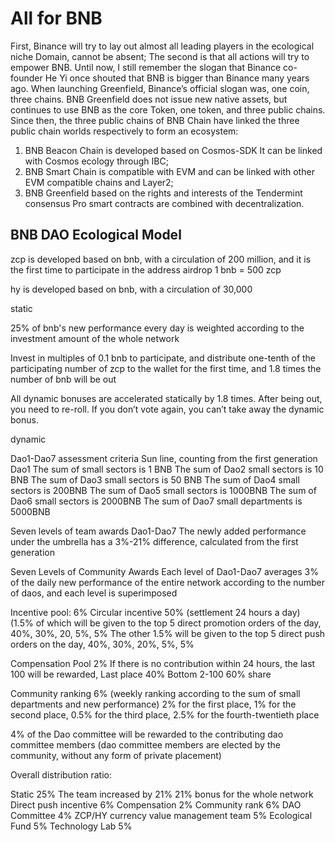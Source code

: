 # All for BNB

First, Binance will try to lay out almost all leading players in the ecological niche
Domain, cannot be absent;
The second is that all actions will try to empower BNB. Until now, I still remember the slogan that Binance co-founder He Yi once shouted that BNB is bigger than Binance many years ago.
When launching Greenfield, Binance’s official slogan was, one coin, three chains.
BNB Greenfield does not issue new native assets, but continues to use BNB as the core Token, one token, and three public chains.
Since then, the three public chains of BNB Chain have linked the three public chain worlds respectively to form an ecosystem:

1. BNB Beacon Chain is developed based on Cosmos-SDK
It can be linked with Cosmos ecology through IBC;
2. BNB Smart Chain is compatible with EVM and can be linked with other EVM compatible chains and Layer2;
3. BNB Greenfield based on the rights and interests of the Tendermint consensus
Pro smart contracts are combined with decentralization.







## BNB DAO Ecological Model

zcp is developed based on bnb, with a circulation of 200 million, and it is the first time to participate in the address airdrop 1 bnb = 500 zcp

hy is developed based on bnb, with a circulation of 30,000


static

25% of bnb's new performance every day is weighted according to the investment amount of the whole network

Invest in multiples of 0.1 bnb to participate, and distribute one-tenth of the participating number of zcp to the wallet for the first time, and 1.8 times the number of bnb will be out

All dynamic bonuses are accelerated statically by 1.8 times. After being out, you need to re-roll. If you don’t vote again, you can’t take away the dynamic bonus.

dynamic

Dao1-Dao7 assessment criteria
Sun line, counting from the first generation
Dao1 The sum of small sectors is 1 BNB
The sum of Dao2 small sectors is 10 BNB
The sum of Dao3 small sectors is 50 BNB
The sum of Dao4 small sectors is 200BNB
The sum of Dao5 small sectors is 1000BNB
The sum of Dao6 small sectors is 2000BNB
The sum of Dao7 small departments is 5000BNB


Seven levels of team awards Dao1-Dao7 The newly added performance under the umbrella has a 3%-21% difference, calculated from the first generation

Seven Levels of Community Awards
Each level of Dao1-Dao7 averages 3% of the daily new performance of the entire network according to the number of daos, and each level is superimposed

Incentive pool: 6%
Circular incentive 50% (settlement 24 hours a day)
(1.5% of which will be given to the top 5 direct promotion orders of the day, 40%, 30%, 20, 5%, 5%
The other 1.5% will be given to the top 5 direct push orders on the day, 40%, 30%, 20%, 5%, 5%

Compensation Pool 2%
If there is no contribution within 24 hours, the last 100 will be rewarded,
Last place 40%
Bottom 2-100 60% share

Community ranking 6% (weekly ranking according to the sum of small departments and new performance)
2% for the first place, 1% for the second place, 0.5% for the third place, 2.5% for the fourth-twentieth place

4% of the Dao committee will be rewarded to the contributing dao committee members (dao committee members are elected by the community, without any form of private placement)

Overall distribution ratio:

Static 25%
The team increased by 21%
21% bonus for the whole network
Direct push incentive 6%
Compensation 2%
Community rank 6%
DAO Committee 4%
ZCP/HY currency value management team 5%
Ecological Fund 5%
Technology Lab 5%
